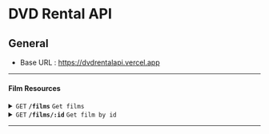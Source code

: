 # DVD Rental API

## General

- Base URL : https://dvdrentalapi.vercel.app

---

#### Film Resources

<details>
 <summary><code>GET</code> <code><b>/films</b></code> <code>Get films</code></summary>

##### Parameters

> | name   | type     | data type | default | description                |
> | ------ | -------- | --------- | ------- | -------------------------- |
> | page   | optional | number    | 1       | page                       |
> | length | optional | number    | 10      | number of results per page |
> | search | optional | number    |         | search key                 |

##### Responses

> | http code | content-type       | response                |
> | --------- | ------------------ | ----------------------- |
> | `200`     | `application/json` | List of films paginated |

##### Example cURL

> ```javascript
>  curl --location 'https://dvdrentalapi.vercel.app/films?page=1&length=10&search=Dinosaur'
> ```

</details>

<details>
 <summary><code>GET</code> <code><b>/films/:id</b></code> <code>Get film by id</code></summary>

##### Parameters

> | name | type     | data type | default | description |
> | ---- | -------- | --------- | ------- | ----------- |
> | id   | required | number    |         | Film ID     |

##### Responses

> | http code | content-type       | response        |
> | --------- | ------------------ | --------------- |
> | `200`     | `application/json` | Film Object     |
> | `404`     | `application/json` | Not Found Error |

##### Example cURL

> ```javascript
>  curl --location 'https://dvdrentalapi.vercel.app/films/1'
> ```

</details>

---
